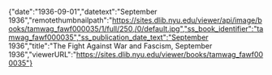 {"date":"1936-09-01","datetext":"September 1936","remotethumbnailpath":"https://sites.dlib.nyu.edu/viewer/api/image/books/tamwag_fawf000035/1/full/250,/0/default.jpg","ss_book_identifier":"tamwag_fawf000035","ss_publication_date_text":"September 1936","title":"The Fight Against War and Fascism, September 1936","viewerURL":"https://sites.dlib.nyu.edu/viewer/books/tamwag_fawf000035"}